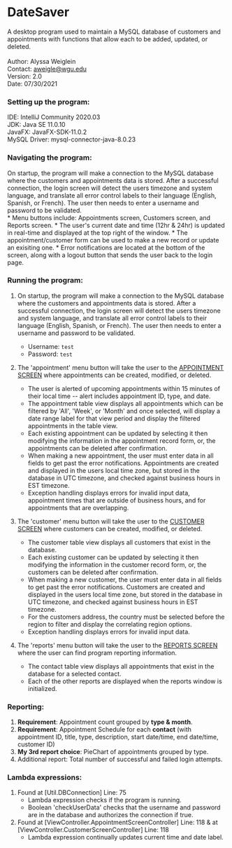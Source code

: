 # DateSaver
 A desktop program used to maintain a MySQL database of customers and appointments with functions that allow each to be added, updated, or deleted.
 <br><br>
 Author: Alyssa Weiglein<br>
 Contact: aweigle@wgu.edu<br>
 Version: 2.0<br>
 Date: 07/30/2021<br>

### Setting up the program:
IDE: IntelliJ Community 2020.03<br>
JDK: Java SE 11.0.10<br>
JavaFX: JavaFX-SDK-11.0.2<br>
MySQL Driver: mysql-connector-java-8.0.23<br>

### Navigating the program:
On startup, the program will make a connection to the MySQL database where the customers and appointments data is stored. After a successful connection, the login screen will detect the users timezone and system language, and translate all error control labels to their language (English, Spanish, or French). The user then needs to enter a username and password to be validated.<br>
    * Menu buttons include: Appointments screen, Customers screen, and Reports screen. 
    * The user's current date and time (12hr & 24hr) is updated in real-time and displayed at the top right of the window.
    * The appointment/customer form can be used to make a new record or update an exisiting one.
    * Error notifications are located at the bottom of the screen, along with a logout button that sends the user back to the login page.

### Running the program:
1. On startup, the program will make a connection to the MySQL database where the customers and appointments data is stored. After a successful connection, the login screen will detect the users timezone and system language, and translate all error control labels to their language (English, Spanish, or French). The user then needs to enter a username and password to be validated.<br>
    * Username: `test` <br>
    * Password: `test` <br>

2. The 'appointment' menu button will take the user to the <ins>APPOINTMENT SCREEN</ins> where appointments can be created, modified, or deleted.
   <br>
    * The user is alerted of upcoming appointments within 15 minutes of their local time -- alert includes appointment ID, type, and date.
    * The appointment table view displays all appointments which can be filtered by 'All', 'Week', or 'Month' and once selected, will display a date range label for that view period and display the filtered appointments in the table view.
    * Each existing appointment can be updated by selecting it then modifying the information in the appointment record form, or, the appointments can be deleted after confirmation.
    * When making a new appointment, the user must enter data in all fields to get past the error notifications. Appointments are created and displayed in the users local time zone, but stored in the database in UTC timezone, and checked against business hours in EST timezone.
    * Exception handling displays errors for invalid input data, appointment times that are outside of business hours, and for appointments that are overlapping.

3. The 'customer' menu button will take the user to the <ins>CUSTOMER SCREEN</ins> where customers can be created, modified, or deleted.
   <br>
    * The customer table view displays all customers that exist in the database.
    * Each existing customer can be updated by selecting it then modifying the information in the customer record form, or, the customers can be deleted after confirmation.
    * When making a new customer, the user must enter data in all fields to get past the error notifications. Customers are created and displayed in the users local time zone, but stored in the database in UTC timezone, and checked against business hours in EST timezone.
    * For the customers address, the country must be selected before the region to filter and display the correlating region options. 
    * Exception handling displays errors for invalid input data.
    
4. The 'reports' menu button will take the user to the <ins>REPORTS SCREEN</ins> where the user can find program reporting information.
   <br>
    * The contact table view displays all appointments that exist in the database for a selected contact.
    * Each of the other reports are displayed when the reports window is initialized.

### Reporting:
1. <b>Requirement</b>: Appointment count grouped by <b>type & month</b>.
2. <b>Requirement</b>: Appointment Schedule for each <b>contact</b> (with appointment ID, title, type, description, start date/time, end date/time, customer ID)
3. <b>My 3rd report choice</b>: PieChart of appointments grouped by type.
4. Additional report: Total number of successful and failed login attempts.

### Lambda expressions:
1. Found at [Util.DBConnection] Line: 75
    * Lambda expression checks if the program is running.
    * Boolean 'checkUserData' checks that the username and password are in the database and authorizes the connection if true.
2. Found at [ViewController.AppointmentScreenController] Line: 118 & at [ViewController.CustomerScreenController] Line: 118
    * Lambda expression continually updates current time and date label.
